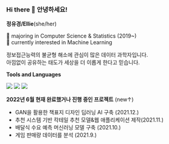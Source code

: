 ### Hi there 👋 안녕하세요!

**정유경/Ellie**(she/her)

🌱 majoring in Computer Science & Statistics (2019~)<br>
🌱 currently interested in Machine Learning 

정보접근능력의 불균형 해소에 관심이 많은 데이터 과학자입니다.<br>
아낌없이 공유하는 태도가 세상을 더 이롭게 한다고 믿습니다. 



**Tools and Languages** 

<img src="https://img.shields.io/badge/python-3776AB?style=flat-square&logo=python&logoColor=white"/> <img src="https://img.shields.io/badge/GoogleColab-F9AB00?style=flat-square&logo=googlecolab&logoColor=black"/> <img src="https://img.shields.io/badge/scikitlearn-F7931E?style=flat-square&logo=scikit-learn&logoColor=white"/>



**2022년 6월 현재 완료했거나 진행 중인 프로젝트** (new↑)
- GAN을 활용한 책표지 디자인 딥러닝 AI 구축 (2021.12.)
- 추천 시스템 기반 칵테일 추천 모델&웹 애플리케이션 제작(2021.11.)
- 배달식 수요 예측 머신러닝 모델 구축 (2021.10.)
- 게임 판매량 데이터를 분석 (2021.9.)
